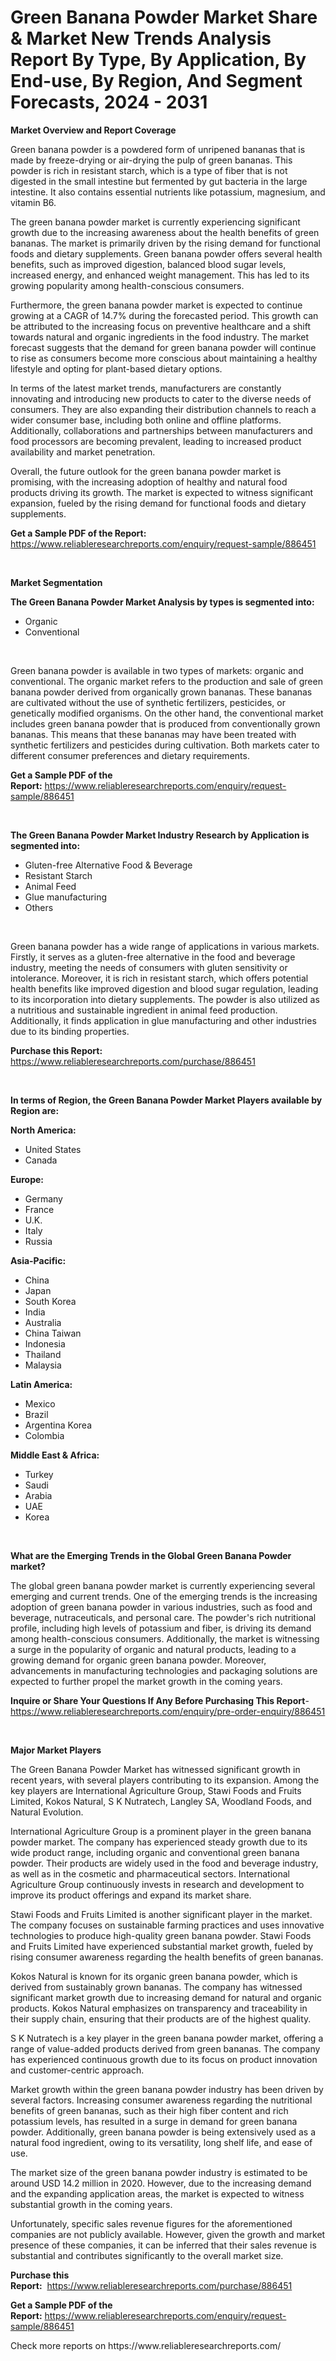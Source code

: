 <p><h1>Green Banana Powder Market Share & Market New Trends Analysis Report By Type, By Application, By End-use, By Region, And Segment Forecasts, 2024 - 2031</h1></p><p><strong>Market Overview and Report Coverage</strong></p>
<p><p>Green banana powder is a powdered form of unripened bananas that is made by freeze-drying or air-drying the pulp of green bananas. This powder is rich in resistant starch, which is a type of fiber that is not digested in the small intestine but fermented by gut bacteria in the large intestine. It also contains essential nutrients like potassium, magnesium, and vitamin B6.</p><p>The green banana powder market is currently experiencing significant growth due to the increasing awareness about the health benefits of green bananas. The market is primarily driven by the rising demand for functional foods and dietary supplements. Green banana powder offers several health benefits, such as improved digestion, balanced blood sugar levels, increased energy, and enhanced weight management. This has led to its growing popularity among health-conscious consumers.</p><p>Furthermore, the green banana powder market is expected to continue growing at a CAGR of 14.7% during the forecasted period. This growth can be attributed to the increasing focus on preventive healthcare and a shift towards natural and organic ingredients in the food industry. The market forecast suggests that the demand for green banana powder will continue to rise as consumers become more conscious about maintaining a healthy lifestyle and opting for plant-based dietary options.</p><p>In terms of the latest market trends, manufacturers are constantly innovating and introducing new products to cater to the diverse needs of consumers. They are also expanding their distribution channels to reach a wider consumer base, including both online and offline platforms. Additionally, collaborations and partnerships between manufacturers and food processors are becoming prevalent, leading to increased product availability and market penetration.</p><p>Overall, the future outlook for the green banana powder market is promising, with the increasing adoption of healthy and natural food products driving its growth. The market is expected to witness significant expansion, fueled by the rising demand for functional foods and dietary supplements.</p></p>
<p><strong>Get a Sample PDF of the Report:</strong> <a href="https://www.reliableresearchreports.com/enquiry/request-sample/886451">https://www.reliableresearchreports.com/enquiry/request-sample/886451</a></p>
<p>&nbsp;</p>
<p><strong>Market Segmentation</strong></p>
<p><strong>The Green Banana Powder Market Analysis by types is segmented into:</strong></p>
<p><ul><li>Organic</li><li>Conventional</li></ul></p>
<p>&nbsp;</p>
<p><p>Green banana powder is available in two types of markets: organic and conventional. The organic market refers to the production and sale of green banana powder derived from organically grown bananas. These bananas are cultivated without the use of synthetic fertilizers, pesticides, or genetically modified organisms. On the other hand, the conventional market includes green banana powder that is produced from conventionally grown bananas. This means that these bananas may have been treated with synthetic fertilizers and pesticides during cultivation. Both markets cater to different consumer preferences and dietary requirements.</p></p>
<p><strong>Get a Sample PDF of the Report:</strong>&nbsp;<a href="https://www.reliableresearchreports.com/enquiry/request-sample/886451">https://www.reliableresearchreports.com/enquiry/request-sample/886451</a></p>
<p>&nbsp;</p>
<p><strong>The Green Banana Powder Market Industry Research by Application is segmented into:</strong></p>
<p><ul><li>Gluten-free Alternative Food & Beverage</li><li>Resistant Starch</li><li>Animal Feed</li><li>Glue manufacturing</li><li>Others</li></ul></p>
<p>&nbsp;</p>
<p><p>Green banana powder has a wide range of applications in various markets. Firstly, it serves as a gluten-free alternative in the food and beverage industry, meeting the needs of consumers with gluten sensitivity or intolerance. Moreover, it is rich in resistant starch, which offers potential health benefits like improved digestion and blood sugar regulation, leading to its incorporation into dietary supplements. The powder is also utilized as a nutritious and sustainable ingredient in animal feed production. Additionally, it finds application in glue manufacturing and other industries due to its binding properties.</p></p>
<p><strong>Purchase this Report:</strong>&nbsp; <a href="https://www.reliableresearchreports.com/purchase/886451">https://www.reliableresearchreports.com/purchase/886451</a></p>
<p>&nbsp;</p>
<p><strong>In terms of Region, the Green Banana Powder Market Players available by Region are:</strong></p>
<p>
    <p> <strong> North America: </strong>
        <ul>
            <li>United States</li>
            <li>Canada</li>
        </ul>
        </p> 
    <p> <strong> Europe: </strong>
        <ul>
            <li>Germany</li>
            <li>France</li>
            <li>U.K.</li>
            <li>Italy</li>
            <li>Russia</li>
        </ul>
        </p> 
    <p> <strong> Asia-Pacific: </strong>
        <ul>
            <li>China</li>
            <li>Japan</li>
            <li>South Korea</li>
            <li>India</li>
            <li>Australia</li>
            <li>China Taiwan</li>
            <li>Indonesia</li>
            <li>Thailand</li>
            <li>Malaysia</li>
        </ul>
        </p> 
    <p> <strong> Latin America: </strong>
        <ul>
            <li>Mexico</li>
            <li>Brazil</li>
            <li>Argentina Korea</li>
            <li>Colombia</li>
        </ul>
        </p> 
    <p> <strong> Middle East & Africa: </strong>
        <ul>
            <li>Turkey</li>
            <li>Saudi</li>
            <li>Arabia</li>
            <li>UAE</li>
            <li>Korea</li>
        </ul>
    </p>
    </p>
<p>&nbsp;</p>
<p><strong>What are the Emerging Trends in the Global Green Banana Powder market?</strong></p>
<p><p>The global green banana powder market is currently experiencing several emerging and current trends. One of the emerging trends is the increasing adoption of green banana powder in various industries, such as food and beverage, nutraceuticals, and personal care. The powder's rich nutritional profile, including high levels of potassium and fiber, is driving its demand among health-conscious consumers. Additionally, the market is witnessing a surge in the popularity of organic and natural products, leading to a growing demand for organic green banana powder. Moreover, advancements in manufacturing technologies and packaging solutions are expected to further propel the market growth in the coming years.</p></p>
<p><strong>Inquire or Share Your Questions If Any Before Purchasing This Report</strong>- <a href="https://www.reliableresearchreports.com/enquiry/pre-order-enquiry/886451">https://www.reliableresearchreports.com/enquiry/pre-order-enquiry/886451</a></p>
<p>&nbsp;</p>
<p><strong>Major Market Players</strong></p>
<p><p>The Green Banana Powder Market has witnessed significant growth in recent years, with several players contributing to its expansion. Among the key players are International Agriculture Group, Stawi Foods and Fruits Limited, Kokos Natural, S K Nutratech, Langley SA, Woodland Foods, and Natural Evolution.</p><p>International Agriculture Group is a prominent player in the green banana powder market. The company has experienced steady growth due to its wide product range, including organic and conventional green banana powder. Their products are widely used in the food and beverage industry, as well as in the cosmetic and pharmaceutical sectors. International Agriculture Group continuously invests in research and development to improve its product offerings and expand its market share.</p><p>Stawi Foods and Fruits Limited is another significant player in the market. The company focuses on sustainable farming practices and uses innovative technologies to produce high-quality green banana powder. Stawi Foods and Fruits Limited have experienced substantial market growth, fueled by rising consumer awareness regarding the health benefits of green bananas.</p><p>Kokos Natural is known for its organic green banana powder, which is derived from sustainably grown bananas. The company has witnessed significant market growth due to increasing demand for natural and organic products. Kokos Natural emphasizes on transparency and traceability in their supply chain, ensuring that their products are of the highest quality.</p><p>S K Nutratech is a key player in the green banana powder market, offering a range of value-added products derived from green bananas. The company has experienced continuous growth due to its focus on product innovation and customer-centric approach.</p><p>Market growth within the green banana powder industry has been driven by several factors. Increasing consumer awareness regarding the nutritional benefits of green bananas, such as their high fiber content and rich potassium levels, has resulted in a surge in demand for green banana powder. Additionally, green banana powder is being extensively used as a natural food ingredient, owing to its versatility, long shelf life, and ease of use.</p><p>The market size of the green banana powder industry is estimated to be around USD 14.2 million in 2020. However, due to the increasing demand and the expanding application areas, the market is expected to witness substantial growth in the coming years.</p><p>Unfortunately, specific sales revenue figures for the aforementioned companies are not publicly available. However, given the growth and market presence of these companies, it can be inferred that their sales revenue is substantial and contributes significantly to the overall market size.</p></p>
<p><strong>Purchase this Report:</strong>&nbsp;&nbsp;<a href="https://www.reliableresearchreports.com/purchase/886451">https://www.reliableresearchreports.com/purchase/886451</a></p>
<p></p>
<p><strong>Get a Sample PDF of the Report:</strong>&nbsp;<a href="https://www.reliableresearchreports.com/enquiry/request-sample/886451">https://www.reliableresearchreports.com/enquiry/request-sample/886451</a></p>
<p>Check more reports on https://www.reliableresearchreports.com/</p>